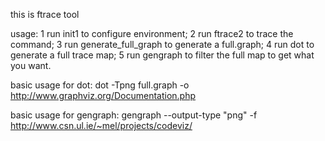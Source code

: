this is ftrace tool

usage:
1 run init1 to configure environment;
2 run ftrace2 to trace the command;
3 run generate_full_graph to generate a full.graph;
4 run dot to generate a full trace map;
5 run gengraph to filter the full map to get what you want. 


basic usage for dot:
dot -Tpng full.graph -o <photoname>
http://www.graphviz.org/Documentation.php

basic usage for gengraph:
gengraph --output-type "png" -f <functioname>
http://www.csn.ul.ie/~mel/projects/codeviz/
